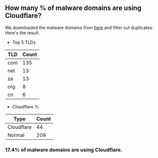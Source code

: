 ## How many % of malware domains are using Cloudflare?


We downloaded the malware domains from [here](https://urlhaus.abuse.ch) and filter out duplicates.
Here's the result.


[//]: # (start replacement)


- Top 5 TLDs

| TLD | Count |
| --- | --- |
| com | 135 |
| net | 13 |
| za | 13 |
| org | 8 |
| cn | 6 |


- Cloudflare %

| Type | Count |
| --- | --- |
| Cloudflare | 44 |
| Normal | 209 |


### 17.4% of malware domains are using Cloudflare.